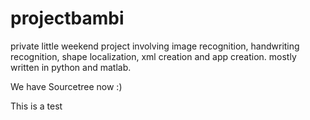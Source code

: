 # projectbambi

private little weekend project involving image recognition, handwriting recognition, shape localization, xml creation and app creation.
mostly written in python and matlab.

We have Sourcetree now :)

This is a test